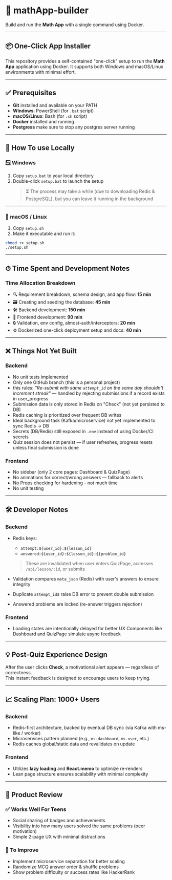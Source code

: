 # 🧮 mathApp-builder

Build and run the **Math App** with a single command using Docker.

---

## 📦 One-Click App Installer

This repository provides a self-contained "one-click" setup to run the **Math App** application using Docker. It supports both Windows and macOS/Linux environments with minimal effort.

---

## ✅ Prerequisites

- **Git** installed and available on your PATH  
- **Windows**: PowerShell (for `.bat` script)  
- **macOS/Linux**: Bash (for `.sh` script)  
- **Docker** installed and running
- **Postgress** make sure to stop any postgres server running
---

## 🚀 How To use Locally

### 🪟 Windows

1. Copy `setup.bat` to your local directory  
2. Double-click `setup.bat` to launch the setup  
   > ⏳ The process may take a while (due to downloading Redis & PostgreSQL), but you can leave it running in the background  

---

### 🐧 macOS / Linux

1. Copy `setup.sh`  
2. Make it executable and run it:

```bash
chmod +x setup.sh
./setup.sh
```

---

## ⏱ Time Spent and Development Notes

### Time Allocation Breakdown

- 🔍 Requirement breakdown, schema design, and app flow: **15 min**  
- 🗃 Creating and seeding the database: **45 min**  
- 🛠 Backend development: **150 min**  
- 🎨 Frontend development: **90 min**  
- 🔒 Validation, env config, almost-auth/interceptors: **20 min**  
- ⚙️ Dockerized one-click deployment setup and docs: **40 min**

---

## ❌ Things Not Yet Built

### Backend

- No unit tests implemented  
- Only one GitHub branch (this is a personal project)  
- this rules: _"Re-submit with same `attempt_id` on the same day shouldn't increment streak"_ — handled by rejecting submissions if a record exists in user_progress
- Submission data is only stored in Redis on "Check" (not yet persisted to DB)  
- Redis caching is prioritized over frequent DB writes  
- Ideal background task (Kafka/microservice) not yet implemented to sync Redis → DB  
- Secrets (DB/Redis) still exposed in `.env` instead of using Docker/CI secrets  
- Quiz session does not persist — if user refreshes, progress resets unless final submission is done  

### Frontend

- No sidebar (only 2 core pages: Dashboard & QuizPage)  
- No animations for correct/wrong answers — fallback to alerts  
- No Props checking for hardening - not much time
- No unit testing

---

## 🛠 Developer Notes

### Backend

- Redis keys:  
  - `attempt:${user_id}:${lesson_id}`  
  - `answered:${user_id}:${lesson_id}:${problem_id}`  
  > These are invalidated when user enters QuizPage, accesses `/api/lesson/:id`, or submits

- Validation compares `meta_json` (Redis) with user's answers to ensure integrity  
- Duplicate `attempt_id`s raise DB error to prevent double submission  
- Answered problems are locked (re-answer triggers rejection)

### Frontend

- Loading states are intentionally delayed for better UX Components like Dashboard and QuizPage simulate async feedback  

---

## 💡 Post-Quiz Experience Design

After the user clicks **Check**, a motivational alert appears — regardless of correctness.  
This instant feedback is designed to encourage users to keep trying.

---

## 📈 Scaling Plan: 1000+ Users

### Backend

- Redis-first architecture, backed by eventual DB sync (via Kafka with ms-like / worker)  
- Microservices pattern planned (e.g., `ms-dashboard`, `ms-user`, etc.)  
- Redis caches global/static data and revalidates on update  

### Frontend

- Utilizes **lazy loading** and **React.memo** to optimize re-renders  
- Lean page structure ensures scalability with minimal complexity  

---

## 🧪 Product Review

### ✅ Works Well For Teens

- Social sharing of badges and achievements  
- Visibility into how many users solved the same problems (peer motivation)  
- Simple 2-page UX with minimal distractions  

### 🔧 To Improve

- Implement microservice separation for better scaling  
- Randomize MCQ answer order & shuffle problems  
- Show problem difficulty or success rates like HackerRank  
